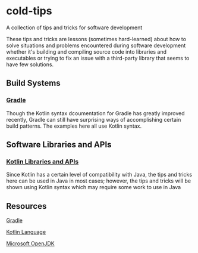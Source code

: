 # cold-tips
A collection of tips and tricks for software development

These tips and tricks are lessons (sometimes hard-learned) about how to solve
situations and problems encountered during software development whether it's
building and compiling source code into libraries and executables or trying
to fix an issue with a third-party library that seems to have few solutions.

## Build Systems

### [Gradle](build-systems/gradle/README.md)
Though the Kotlin syntax dcoumentation for Gradle has greatly improved recently,
Gradle can still have surprising ways of accomplishing certain build patterns.
The examples here all use Kotlin syntax.

## Software Libraries and APIs

### [Kotlin Libraries and APIs](libraries/kotlin/README.md)
Since Kotlin has a certain level of compatibility with Java, the tips and
tricks here can be used in Java in most cases; however, the tips and tricks
will be shown using Kotlin syntax which may require some work to use in Java

## Resources

[Gradle](https://gradle.org/)

[Kotlin Language](https://kotlinlang.org)

[Microsoft OpenJDK](https://www.microsoft.com/openjdk)



